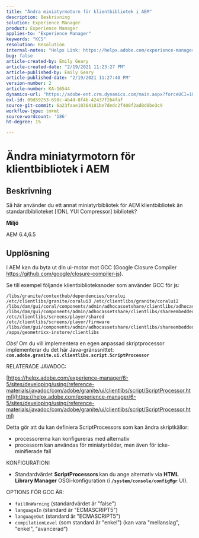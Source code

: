 ```yaml
---
title: "Ändra miniatyrmotorn för klientbibliotek i AEM"
description: Beskrivning
solution: Experience Manager
product: Experience Manager
applies-to: "Experience Manager"
keywords: "KCS"
resolution: Resolution
internal-notes: "Helpx Link: https://helpx.adobe.com/experience-manager/kb/how-to-change-the-minification-engine-for-client-libraries-in-AEM.html"
bug: false
article-created-by: Emily Geary
article-created-date: "2/19/2021 11:23:27 PM"
article-published-by: Emily Geary
article-published-date: "2/19/2021 11:27:40 PM"
version-number: 2
article-number: KA-16544
dynamics-url: "https://adobe-ent.crm.dynamics.com/main.aspx?forceUCI=1&pagetype=entityrecord&etn=knowledgearticle&id=841cea73-0973-eb11-a812-00224809aac7"
exl-id: 09d59253-698c-4b4d-8f4b-42437f2b4faf
source-git-commit: 6a23faae10364181be7dedc2f408f2ad8d8be3c9
workflow-type: tm+mt
source-wordcount: '186'
ht-degree: 1%

---
```


# Ändra miniatyrmotorn för klientbibliotek i AEM

## Beskrivning


Så här använder du ett annat miniatyrbibliotek för AEM klientbibliotek än standardbiblioteket [!DNL YUI Compressor] bibliotek?

<b>Miljö</b>

AEM 6.4,6.5


## Upplösning


I AEM kan du byta ut din ui-motor mot GCC (Google Closure Compiler https://github.com/google/closure-compiler-js).

Se till exempel följande klientbiblioteksnoder som använder GCC för js:

```
/libs/granite/contexthub/dependencies/coralui /etc/clientlibs/granite/coralui3 /etc/clientlibs/granite/coralui2 /libs/dam/gui/coral/components/admin/adhocassetshare/clientlibs/adhocassetshare /libs/dam/gui/components/admin/adhocassetshare/clientlibs/shareembedded /etc/clientlibs/screens/player/shared /etc/clientlibs/screens/player/firmware /libs/dam/gui/components/admin/adhocassetshare/clientlibs/shareembeddedpreview /apps/geometrixx-instore/clientlibs
```


*Obs!* Om du vill implementera en egen anpassad skriptprocessor implementerar du det här Java-gränssnittet: <b>`com.adobe.granite.ui.clientlibs.script.ScriptProcessor`</b>



RELATERADE JAVADOC:

[https://helpx.adobe.com/experience-manager/6-5/sites/developing/using/reference-materials/javadoc/com/adobe/granite/ui/clientlibs/script/ScriptProcessor.html](https://helpx.adobe.com/experience-manager/6-5/sites/developing/using/reference-materials/javadoc/com/adobe/granite/ui/clientlibs/script/ScriptProcessor.html)

Detta gör att du kan definiera ScriptProcessors som kan ändra skriptkällor:

- processorerna kan konfigureras med alternativ
- processorn kan användas för miniatyrbilder, men även för icke-minifierade fall




KONFIGURATION:

- Standardvärdet <b>ScriptProcessors </b>kan du ange alternativ via <b>HTML Library Manager</b> OSGi-konfiguration (i <b>`/system/console/configMgr`</b> UI).




OPTIONS FÖR GCC ÄR:

- `failOnWarning` (standardvärdet är &quot;false&quot;)
- `languageIn` (standard är &quot;ECMASCRIPT5&quot;)
- `languageOut` (standard är &quot;ECMASCRIPT5&quot;)
- `compilationLevel` (som standard är &quot;enkel&quot;) (kan vara &quot;mellanslag&quot;, &quot;enkel&quot;, &quot;avancerad&quot;)
